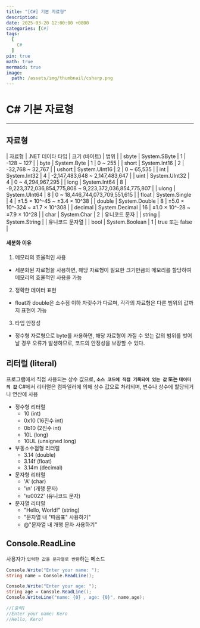 ```yaml
---
title: "[C#] 기본 자료형"
description: 
date: 2025-03-20 12:00:00 +0800
categories: [C#]
tags:
  [
    C#
  ]
pin: true
math: true
mermaid: true
image:
  path: /assets/img/thumbnail/csharp.png
---
```


# C# 기본 자료형

--- 

## 자료형

| 자료형 | .NET 데이타 타입 | 크기 (바이트) | 범위 |
| sbyte | System.SByte | 1 | -128 ~ 127 |
| byte | System.Byte | 1 | 0 ~ 255 |
| short | System.Int16 | 2 | -32,768 ~ 32,767 |
| ushort | System.UInt16 | 2 | 0 ~ 65,535 |
| int | System.Int32 | 4 | -2,147,483,648 ~ 2,147,483,647 |
| uint | System.UInt32 | 4 | 0 ~ 4,294,967,295 |
| long | System.Int64 | 8 | -9,223,372,036,854,775,808 ~ 9,223,372,036,854,775,807 |
| ulong | System.UInt64 | 8 | 0 ~ 18,446,744,073,709,551,615 |
| float | System.Single | 4 | ±1.5 × 10^-45 ~ ±3.4 × 10^38 |
| double | System.Double | 8 | ±5.0 × 10^-324 ~ ±1.7 × 10^308 |
| decimal | System.Decimal | 16 | ±1.0 × 10^-28 ~ ±7.9 × 10^28 |
| char | System.Char | 2 | 유니코드 문자 |
| string | System.String | | 유니코드 문자열 |
| bool | System.Boolean | 1 | true 또는 false |

#### 세분화 이유 

1. 메모리의 효율적인 사용
  - 세분화된 자료형을 사용하면, 해당 자료형이 필요한 크기만큼의 메모리를 할당하여 메모리의 효율적인 사용을 가능
2. 정확한 데이터 표현
  - float과 double은 소수점 이하 자릿수가 다르며, 각각의 자료형은 다른 범위의 값까지 표현이 가능
3. 타입 안정성
  - 정수형 자료형으로 byte를 사용하면, 해당 자료형이 가질 수 있는 값의 범위를 벗어날 경우 오류가 발생하므로, 코드의 안정성을 보장할 수 있다.

## 리터럴 (literal)

프로그램에서 직접 사용되는 상수 값으로, **`소스 코드에 직접 기록되어 있는 값` 또는 `데이터의 값`**
C#에서 리터럴은 컴파일러에 의해 상수 값으로 처리되며, 변수나 상수에 할당되거나 연산에 사용

- 정수형 리터럴
    - 10 (int)
    - 0x10 (16진수 int)
    - 0b10 (2진수 int)
    - 10L (long)
    - 10UL (unsigned long)
- 부동소수점형 리터럴
    - 3.14 (double)
    - 3.14f (float)
    - 3.14m (decimal)
- 문자형 리터럴
    - 'A' (char)
    - '\n' (개행 문자)
    - '\u0022' (유니코드 문자)
- 문자열 리터럴
    - "Hello, World!" (string)
    - "문자열 내 "따옴표" 사용하기"
    - @"문자열 내 개행 문자
    사용하기"

## Console.ReadLine

사용자가 `입력한 값을 문자열로 반환`하는 메소드

```c#
Console.Write("Enter your name: ");
string name = Console.ReadLine();

Console.Write("Enter your age: ");
string age = Console.ReadLine();
Console.WriteLine("name: {0} , age: {0}", name,age);

//[출력]
//Enter your name: Kero
//Hello, Kero!
```

